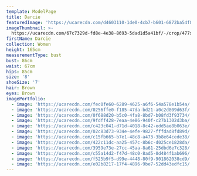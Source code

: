 ```yaml
---
template: ModelPage
title: Darcie
featuredImage: 'https://ucarecdn.com/d4603110-1de0-4cb7-b601-6872ba54f801/'
imageThumbnail: >-
  https://ucarecdn.com/67c7329d-fd8e-4e38-8693-5dad1d5a41bf/-/crop/477x703/980,362/-/preview/
firstName: Darcie
collection: Women
height: 165cm
measurementType: bust
bust: 86cm
waist: 67cm
hips: 85cm
size: '8'
shoeSize: '7'
hair: Brown
eyes: Brown
imagePortfolio:
  - image: 'https://ucarecdn.com/fec0fe60-6289-4625-a6f6-54a578e1b54a/'
  - image: 'https://ucarecdn.com/0256ffe0-f185-47da-bd21-a0c2d809d63f/'
  - image: 'https://ucarecdn.com/0f688d20-b5c0-4fa8-8bd7-b08fd3f93734/'
  - image: 'https://ucarecdn.com/9fdff428-7eaa-4e86-940f-c27b1302d3ba/'
  - image: 'https://ucarecdn.com/c423c041-d71d-4018-8c42-edd5ae8b063e/'
  - image: 'https://ucarecdn.com/02c83d73-934e-4efe-9827-fffdad8fd89d/'
  - image: 'https://ucarecdn.com/c15fb665-b7e1-48c8-a473-3b8e64cede38/'
  - image: 'https://ucarecdn.com/422c11dc-aa25-457c-8b6c-d025ce1828da/'
  - image: 'https://ucarecdn.com/3959e73e-27cc-45aa-8a61-25dbd6e7c328/'
  - image: 'https://ucarecdn.com/c55a14d2-f47d-48c0-8ad5-0d484f1ab696/'
  - image: 'https://ucarecdn.com/f525b9f5-d99e-4448-80f9-901862038cd9/'
  - image: 'https://ucarecdn.com/e02b8217-17f4-4896-9be7-52dd43edfc15/'
---
```


